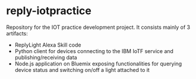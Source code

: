 # reply-iotpractice

Repository for the IOT practice development project.
It consists mainly of 3 artifacts:

- ReplyLight Alexa Skill code
- Python client for devices connecting to the IBM IoTF service and publishing/receiving data
- Node.js application on Bluemix exposing functionalities for querying device status and switching on/off a light attached to it
